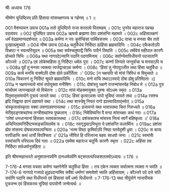 श्रीः
अध्यायः 176

भीष्मेण युधिष्ठिरम् प्रति हिंसाया मांसभक्षणस्य च गर्हणम् ॥ 1 ॥

001	वैशम्पायन उवाच 
001a	ततो युधिष्ठिरो राजा शरतल्पे पितामहम् ।
001c	पुनरेव महाराज पप्रच्छ वदतांवरः ॥
002	युधिष्ठिर उवाच 
002a	ऋषयो ब्राह्मणा देवाः प्रशंसन्ति महामते ।
002c	अहिंसालक्षणं धर्मं वेदप्रामाण्यदर्शनात् ॥
003a	कर्मणा न नरः कुर्वन्हिंसां पार्थिवसत्तम ।
003c	वाचा च मनसा चैव ततो दुःखात्प्रमुच्यते ॥
004	भीष्म उवाच 
004a	चतुर्विधेयं निर्दिष्टा ह्यहिंसा ब्रह्मवादिभिः ।
004c	एकैकतोऽपि विभ्रष्टा न भवत्यरिसूदन ॥
005a	यथा सर्वश्चतुष्पाद्वै त्रिभिः पादैर्न तिष्ठति ।
005c	तथैवेयं महीपाल कारणैः प्रोच्यते त्रिभिः ॥
006a	यथा नागपदेऽन्यानि पदानि पदगामिनाम् ।
006c	सर्वाण्येवापिधीयन्ते पदजातानि कौञ्जरे ॥
007a	एवं लोकेष्वहिंसा तु निर्दिष्टा धर्मतः पुरा ।
007c	कर्म्णा लिप्यते जन्तुर्वाचा च मनसाऽपि च ॥
008a	पूर्वं तु मनसा त्यक्त्वा त्यजेद्वाचाऽथ कर्मणा ।
008c	'हिंसां तु नोपयुञ्जीत तथा हिंसा चतुर्विधा ॥
009a	काये मनसि वाक्येऽपि दोषा ह्येते प्रकीर्तिताः ।'
009c	[न भक्षयति यो मांसं त्रिविधं स विमुच्यते ॥
010a	त्रिकारणं तु निर्दिष्टं श्रूयते ब्रह्मवादिभिः ।
010c	मनो वाचि तथाऽऽस्वादे दोषा ह्येषु प्रतिष्ठिताः ॥]
011a	न भक्षयन्त्यतो मांसं तपोयुक्ता मनीषिणः ।
011c	दोषांस्तु भक्षणे राजन्मांसस्येह निबोध मे ॥
012a	पुत्र मांसोपमं जानन्खादते यो विचेतनः ।
012c	मांसं मोहसमायुक्तः पुरुषः सोऽधमः स्मृतः ॥
013a	पितृमातृसमायोगे पुत्रत्वं जायते यथा ।
013c	हिंसां कृत्वाऽवशः पापो भूयिष्ठं जायते तथा ॥
014a	रसश्च हृदि जिह्वाया ज्ञानं प्रज्ञायते यथा ।
014c	तथा शास्त्रेषु नियतं रागो ह्यास्वादिताद्भवेत् ॥
015a	संस्कृतासंस्कृताः पक्वा लवणालवणास्तथा ।
015c	प्रजायन्ते यथा भावास्तथा चित्तं निरुध्यते ॥
016a	भेरीमृदङ्गशब्दांश्च तन्त्रीशब्दांश्च पुष्कलान् ।
016c	निषेविष्यन्ति वै मन्दा मांसभक्षाः कथं नराः ॥
017a	'परेषां धनधान्यानां हिंसकाः स्तावकास्तथा ।
017c	प्रशंसकाश्च मांसस्य नित्यं स्वर्गे बहिष्कृताः ॥'
018a	अचिन्तितमनिर्दिष्टमसङ्कल्पितमेव च ।
018c	रसगृद्ध्याऽभिभूता ये प्रशंसन्ति फलार्थिनः ॥
019ac	प्रशंसा ह्येव मांसस्य दोषकल्पफलान्विता ॥
020a	'भस्म विष्ठा कृमिर्वाऽपि निष्ठा यस्येदृशी ध्रुवा ।
020c	स कायः परपीडाभिः कथं धार्यो विपश्चिता ॥'
021a	जीवितं हि परित्यज्य बहवः साधवो जनाः ।
021c	स्वमांसैः परमांसानि परिपाल्य दिवं गताः ॥
022a	एवमेषा महाराज चतुर्भिः कारणैः स्मृता ।
022c	अहिंसा तव निर्दिष्टा सर्वधर्मानुसंहिता ॥ 

इति श्रीमन्महाभारते अनुशासनपर्वणि दानधर्मपर्वणि षट्सप्तत्यधिकशततमोऽध्यायः ॥ 176 ॥

7-176-4 मनसा वचसा कर्मणा भक्षणेनेति चतुर्विधा हिंसा । तत्र एकेन त्यक्ता सर्वात्मना त्यक्ता न भवति ॥ 7-176-6 नागपदे गजपदे क्षुद्रपदानामिव सर्वेषां धर्माणां समावेशो भवति अहिंसायाम् । कौञ्जरे पदे दत्ते सति सर्वाणि पदानि यथा पिधीयन्ते एवं हिंसायां सर्वे धर्माः पिधीयन्ते ॥ 7-176-13 यथा त्रीपुंयोगे नान्तरीयकं पुत्रजन्म एवं हिंसकस्य भूयिष्ठं पापयोनौ जन्मेत्यर्थः ॥
